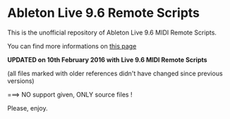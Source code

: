 Ableton Live 9.6 Remote Scripts
=============================

This is the unofficial repository of Ableton Live 9.6 MIDI Remote Scripts.

You can find more informations on 
[this page](http://julienbayle.net/ableton-live-9-midi-remote-scripts "this page")


**UPDATED on 10th February 2016 with Live 9.6 MIDI Remote Scripts**

(all files marked with older references didn't have changed since previous versions)


===> NO support given, ONLY source files !

Please, enjoy.

